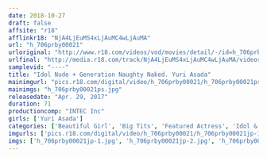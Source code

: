 ```yaml
---
date: 2018-10-27
draft: false
affsite: "r18"
afflinkr18: "NjA4LjEuMS4xLjAuMC4wLjAuMA"
url: "h_706prby00021"
urloriginal: "http://www.r18.com/videos/vod/movies/detail/-/id=h_706prby00021"
urlfinal: "http://media.r18.com/track/NjA4LjEuMS4xLjAuMC4wLjAuMA/videos/vod/movies/detail/-/id=h_706prby00021"
samplevid: "----"
title: "Idol Nude + Generation Naughty Naked. Yuri Asada"
mainimgurl: "pics.r18.com/digital/video/h_706prby00021/h_706prby00021ps.jpg"
mainimgs: "h_706prby00021ps.jpg"
releasedate: "Apr. 29, 2017"
duration: 71
productioncomp: "INTEC Inc"
girls: ['Yuri Asada']
categories: ['Beautiful Girl', 'Big Tits', 'Featured Actress', 'Idol & Celebrity', 'Idol Video', 'Hi-Def']
imgurls: ['pics.r18.com/digital/video/h_706prby00021/h_706prby00021jp-1.jpg', 'pics.r18.com/digital/video/h_706prby00021/h_706prby00021jp-2.jpg', 'pics.r18.com/digital/video/h_706prby00021/h_706prby00021jp-3.jpg', 'pics.r18.com/digital/video/h_706prby00021/h_706prby00021jp-4.jpg', 'pics.r18.com/digital/video/h_706prby00021/h_706prby00021jp-5.jpg', 'pics.r18.com/digital/video/h_706prby00021/h_706prby00021jp-6.jpg', 'pics.r18.com/digital/video/h_706prby00021/h_706prby00021jp-7.jpg', 'pics.r18.com/digital/video/h_706prby00021/h_706prby00021jp-8.jpg', 'pics.r18.com/digital/video/h_706prby00021/h_706prby00021jp-9.jpg', 'pics.r18.com/digital/video/h_706prby00021/h_706prby00021jp-10.jpg', 'pics.r18.com/digital/video/h_706prby00021/h_706prby00021jp-11.jpg', 'pics.r18.com/digital/video/h_706prby00021/h_706prby00021jp-12.jpg', 'pics.r18.com/digital/video/h_706prby00021/h_706prby00021jp-13.jpg', 'pics.r18.com/digital/video/h_706prby00021/h_706prby00021jp-14.jpg', 'pics.r18.com/digital/video/h_706prby00021/h_706prby00021jp-15.jpg', 'pics.r18.com/digital/video/h_706prby00021/h_706prby00021jp-16.jpg', 'pics.r18.com/digital/video/h_706prby00021/h_706prby00021jp-17.jpg', 'pics.r18.com/digital/video/h_706prby00021/h_706prby00021jp-18.jpg', 'pics.r18.com/digital/video/h_706prby00021/h_706prby00021jp-19.jpg', 'pics.r18.com/digital/video/h_706prby00021/h_706prby00021jp-20.jpg']
imgs: ['h_706prby00021jp-1.jpg', 'h_706prby00021jp-2.jpg', 'h_706prby00021jp-3.jpg', 'h_706prby00021jp-4.jpg', 'h_706prby00021jp-5.jpg', 'h_706prby00021jp-6.jpg', 'h_706prby00021jp-7.jpg', 'h_706prby00021jp-8.jpg', 'h_706prby00021jp-9.jpg', 'h_706prby00021jp-10.jpg', 'h_706prby00021jp-11.jpg', 'h_706prby00021jp-12.jpg', 'h_706prby00021jp-13.jpg', 'h_706prby00021jp-14.jpg', 'h_706prby00021jp-15.jpg', 'h_706prby00021jp-16.jpg', 'h_706prby00021jp-17.jpg', 'h_706prby00021jp-18.jpg', 'h_706prby00021jp-19.jpg', 'h_706prby00021jp-20.jpg']
---
```

